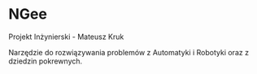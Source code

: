 # NGee
Projekt Inżynierski - Mateusz Kruk

Narzędzie do rozwiązywania problemów z Automatyki i Robotyki oraz z dziedzin pokrewnych.
